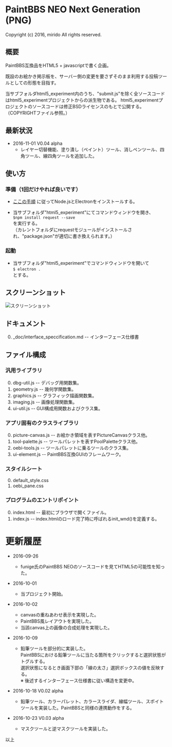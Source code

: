 # PaintBBS NEO Next Generation (PNG)
Copyright (c) 2016, mirido
All rights reserved.

## 概要
PaintBBS互換品をHTML5 + javascriptで書く企画。

既設のお絵かき掲示板を、サーバー側の変更を要さずそのまま利用する投稿ツールとしての形態を目指す。

当サブフォルダhtml5_experiment内のうち、"submit.js"を除く全ソースコードはhtml5_experimentプロジェクトからの派生物である。
html5_experimentプロジェクトのソースコードは修正BSDライセンスのもとで公開する。（COPYRIGHTファイル参照。）

## 最新状況
- 2016-11-01 V0.04 alpha
  - レイヤー切替機能、塗り潰し（ペイント）ツール、消しペンツール、四角ツール、線四角ツールを追加した。

## 使い方

### 準備（1回だけやれば良いです）
- [ここの手順](http://qiita.com/nyanchu/items/15d514d9b9f87e5c0a29)
に従ってNode.jsとElectronをインストールする。

- 当サブフォルダ"html5_experiment"にてコマンドウィンドウを開き、<BR>
```$npm install request --save```<BR>
を実行する。<BR>
（カレントフォルダにrequestモジュールがインストールされ、"package.json"が適切に書き換えられます。）<BR>

### 起動
- 当サブフォルダ"html5_experiment"でコマンドウィンドウを開いて<BR>
```$ electron .```
<BR>とする。

## スクリーンショット

![スクリーンショット](https://github.com/mirido/neo/blob/master/html5_experiment/_screenshot/app_image.png)


## ドキュメント
0. \_doc/interface_speccification.md -- インターフェース仕様書


## ファイル構成

### 汎用ライブラリ
0. dbg-util.js -- デバッグ用関数集。
0. geometry.js -- 幾何学関数集。
0. graphics.js -- グラフィック描画関数集。
0. imaging.js -- 画像処理関数集。
0. ui-util.js -- GUI構成用関数およびクラス集。

### アプリ固有のクラスライブラリ
0. picture-canvas.js -- お絵かき領域を表すPictureCanvasクラス他。
0. tool-palette.js -- ツールパレットを表すPoolPaletteクラス他。
0. oebi-tools.js -- ツールパレットに乗るツールのクラス集。
0. ui-element.js -- PaintBBS互換GUIのフレームワーク。

### スタイルシート
0. default_style.css
0. oebi_pane.css

### プログラムのエントリポイント
0. index.html -- 最初にブラウザで開くファイル。
0. index.js -- index.htmlのロード完了時に呼ばれるinit_wnd()を定義する。

# 更新履歴

- 2016-09-26
  - funige氏のPaintBBS NEOのソースコードを見てHTML5の可能性を知った。


- 2016-10-01
  - 当プロジェクト開始。


- 2016-10-02
  - canvasの重ねあわせ表示を実現した。
  - PaintBBS風レイアウトを実現した。
  - 当該canvas上の画像の合成処理を実現した。


- 2016-10-09
  - 鉛筆ツールを部分的に実装した。<BR>PaintBBSにおける鉛筆ツールに当たる箇所をクリックすると選択状態がトグルする。<BR>選択状態になるとき画面下部の「線の太さ」選択ボックスの値を反映する。<BR>※ 後述するインターフェース仕様書に従い構造を変更中。


- 2016-10-18 V0.02 alpha
  - 鉛筆ツール、カラーパレット、カラースライダ、線幅ツール、スポイトツールを実装した。PaintBBSと同様の連携動作をする。


- 2016-10-23 V0.03 alpha
  - マスクツールと逆マスクツールを実装した。


以上
